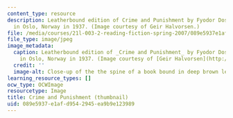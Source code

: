 ```yaml
---
content_type: resource
description: Leatherbound edition of Crime and Punishment by Fyodor Dostoyevsky, published
  in Oslo, Norway in 1937. (Image courtesy of Geir Halvorsen.)
file: /media/courses/21l-003-2-reading-fiction-spring-2007/089e5937e1afd9542945ea9b9e123989_21l-003-2s07-th.jpg
file_type: image/jpeg
image_metadata:
  caption: Leatherbound edition of _Crime and Punishment_ by Fyodor Dostoyevsky, published
    in Oslo, Norway in 1937. (Image courtesy of [Geir Halvorsen](http://www.flickr.com/photos/damiel/).)
  credit: ''
  image-alt: Close-up of the the spine of a book bound in deep brown leather.
learning_resource_types: []
ocw_type: OCWImage
resourcetype: Image
title: Crime and Punishment (thumbnail)
uid: 089e5937-e1af-d954-2945-ea9b9e123989
---
```

